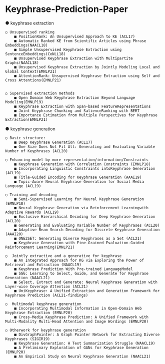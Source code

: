# Keyphrase-Prediction-Paper

● keyphrase extraction

	○ Unsupervised ranking
		■ PositionRank: An Unsupervised Approach to KE (ACL17)
		■ Automatic Ranked KE from Scientific Articles using Phrase Embeddings(NAACL18)
		■ Simple Unsupervised Keyphrase Extraction using SentenceEmbeddings(CoNLL18)
		■ Unsupervised Keyphrase Extraction with Multipartite Graphs(NAACL18)
		■ Unsupervised Keyphrase Extraction by Jointly Modeling Local and Global Context(EMNLP21)
		■ AttentionRank: Unsupervised Keyphrase Extraction using Self and Cross Attentions(EMNLP21)


	○ Supervised extraction methods
		■ Open Domain Web Keyphrase Extraction Beyond Language Modeling(EMNLP19)
		■ Keyphrase Extraction with Span-based FeatureRepresentations
		■ Joint Keyphrase Chunking and SalienceRanking with BERT
		■ Importance Estimation from Multiple Perspectives for Keyphrase Extraction(EMNLP21)

   
● keyphrase generation

	○ Basic structure:
		■ Deep Keyphrase Generation (ACL17)
		■ One Size Does Not Fit All: Generating and Evaluating Variable Number of Keyphrases (ACL20)

	○ Enhancing model by more representation/information/Constraints
		■ Keyphrase Generation with Correlation Constraints (EMNLP18)
		■ Incorporating Linguistic Constraints intoKeyphrase Generation (ACL19)
		■ Title-Guided Encoding for Keyphrase Generation (AAAI19)
		■ Topic-Aware Neural Keyphrase Generation for Social Media Language (ACL19)

	○ Training and decoding
		■ Semi-Supervised Learning for Neural Keyphrase Generation (EMNLP18)
		■ Neural Keyphrase Generation via Reinforcement Learningwith Adaptive Rewards (ACL19)
		■ Exclusive Hierarchical Decoding for Deep Keyphrase Generation (ACL20)
		■ Generating and Evaluating Variable Number of Keyphrases (ACL20)
		■ Adaptive Beam Search Decoding for Discrete Keyphrase Generation (AAAI20)
		■ ONE2SET: Generating Diverse Keyphrases as a Set (ACL21)
   		■ Keyphrase Generation with Fine-Grained Evaluation-Guided Reinforcement Learning(EMNLP21)

	○  Jointly extractive and a generative for keyphrase
		■ An Integrated Approach for KG via Exploring the Power of Retrieval and Extraction (NAACL19)
		■ Keyphrase Prediction With Pre-trained LanguageModel
		■ SGG: Learning to Select, Guide, and Generate for Keyphrase Generation (NAACL21)
		■ Select, Extract and Generate: Neural Keyphrase Generation with Layer-wise Coverage Attention (ACL21)
		■ UniKeyphrase: A Unified Extraction and Generation Framework for Keyphrase Prediction (ACL21-findings)

	○  Multimodal keyphrase generation
		■ Incorporating Multimodal Information in Open-Domain Web Keyphrase Extraction (EMNLP20)
		■ Cross-Media Keyphrase Prediction: A Unified Framework with Multi-Modality Multi-Head Attention and Image Wordings (EMNLP20)

	○ Otherwork for keyphrase generation
		■ DivGraphPointer: A Graph Pointer Network for Extracting Diverse Keyphrases (SIGIR19)
		■ Keyphrase Generation: A Text Summarization Struggle (NAACL19)
		■ A Preliminary Exploration of GANs for Keyphrase Generation (EMNLP20)
		■ An Empirical Study on Neural Keyphrase Generation (NAACL21)
